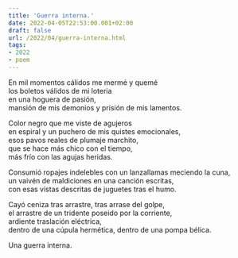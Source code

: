 ```yaml
---
title: 'Guerra interna.'
date: 2022-04-05T22:53:00.001+02:00
draft: false
url: /2022/04/guerra-interna.html
tags: 
- 2022
- poem
---
```


En mil momentos cálidos me mermé y quemé  
los boletos válidos de mi loteria  
en una hoguera de pasión,  
mansión de mis demonios y prisión de mis lamentos.  

Color negro que me viste de agujeros  
en espiral y un puchero de mis quistes emocionales,  
esos pavos reales de plumaje marchito,  
que se hace más chico con el tiempo,  
más frío con las agujas heridas.  

Consumió ropajes indelebles con un lanzallamas meciendo la cuna,  
un vaivén de maldiciones en una canción escritas,  
con esas vistas descritas de juguetes tras el humo.  

Cayó ceniza tras arrastre, tras arrase del golpe,  
el arrastre de un tridente poseido por la corriente,  
ardiente traslación eléctrica,  
dentro de una cúpula hermética, dentro de una pompa bélica.  

Una guerra interna.  